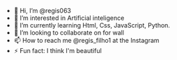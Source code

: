 - 👋 Hi, I’m @regis063
- 👀 I’m interested in Artificial inteligence
- 🌱 I’m currently learning Html, Css, JavaScript, Python.
- 💞️ I’m looking to collaborate on for wall
- 📫 How to reach me @regis_filho1 at the Instagram
- ⚡ Fun fact: I think I'm beautiful

<!---
regis063/regis063 is a ✨ special ✨ repository because its `README.md` (this file) appears on your GitHub profile.
You can click the Preview link to take a look at your changes.
--->
